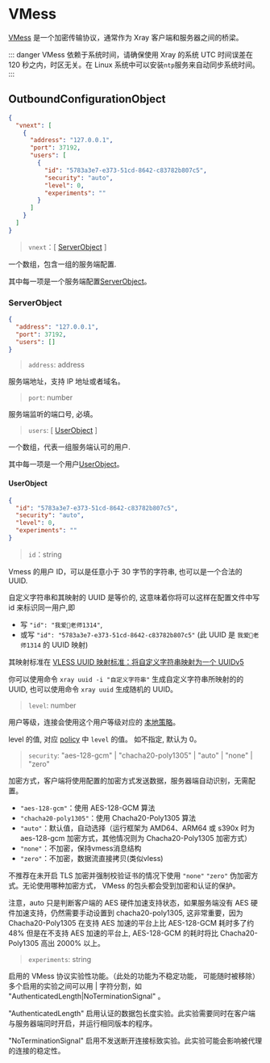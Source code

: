 # VMess

[VMess](../../development/protocols/vmess.md) 是一个加密传输协议，通常作为 Xray 客户端和服务器之间的桥梁。

::: danger
VMess 依赖于系统时间，请确保使用 Xray 的系统 UTC 时间误差在 120 秒之内，时区无关。在 Linux 系统中可以安装`ntp`服务来自动同步系统时间。
:::

## OutboundConfigurationObject

```json
{
  "vnext": [
    {
      "address": "127.0.0.1",
      "port": 37192,
      "users": [
        {
          "id": "5783a3e7-e373-51cd-8642-c83782b807c5",
          "security": "auto",
          "level": 0,
          "experiments": ""
        }
      ]
    }
  ]
}
```

> `vnext`：\[ [ServerObject](#serverobject) \]

一个数组，包含一组的服务端配置.

其中每一项是一个服务端配置[ServerObject](#serverobject)。

### ServerObject

```json
{
  "address": "127.0.0.1",
  "port": 37192,
  "users": []
}
```

> `address`: address

服务端地址，支持 IP 地址或者域名。

> `port`: number

服务端监听的端口号, 必填。

> `users`: \[ [UserObject](#userobject) \]

一个数组，代表一组服务端认可的用户.

其中每一项是一个用户[UserObject](#userobject)。

#### UserObject

```json
{
  "id": "5783a3e7-e373-51cd-8642-c83782b807c5",
  "security": "auto",
  "level": 0,
  "experiments": ""
}
```

> `id`：string

Vmess 的用户 ID，可以是任意小于 30 字节的字符串, 也可以是一个合法的 UUID.

自定义字符串和其映射的 UUID 是等价的, 这意味着你将可以这样在配置文件中写 id 来标识同一用户,即

- 写 `"id": "我爱🍉老师1314"`,
- 或写 `"id": "5783a3e7-e373-51cd-8642-c83782b807c5"` (此 UUID 是 `我爱🍉老师1314` 的 UUID 映射)

其映射标准在 [VLESS UUID 映射标准：将自定义字符串映射为一个 UUIDv5](https://github.com/XTLS/Xray-core/issues/158)

你可以使用命令 `xray uuid -i "自定义字符串"` 生成自定义字符串所映射的的 UUID, 也可以使用命令 `xray uuid` 生成随机的 UUID。

> `level`: number

用户等级，连接会使用这个用户等级对应的 [本地策略](../policy.md#levelpolicyobject)。

level 的值, 对应 [policy](../policy.md#policyobject) 中 `level` 的值。 如不指定, 默认为 0。

> `security`: "aes-128-gcm" | "chacha20-poly1305" | "auto" | "none" | "zero"

加密方式，客户端将使用配置的加密方式发送数据，服务器端自动识别，无需配置。

- `"aes-128-gcm"`：使用 AES-128-GCM 算法
- `"chacha20-poly1305"`：使用 Chacha20-Poly1305 算法
- `"auto"`：默认值，自动选择（运行框架为 AMD64、ARM64 或 s390x 时为 aes-128-gcm 加密方式，其他情况则为 Chacha20-Poly1305 加密方式）
- `"none"`：不加密，保持vmess消息结构
- `"zero"`：不加密，数据流直接拷贝(类似vless)

不推荐在未开启 TLS 加密并强制校验证书的情况下使用 `"none"` `"zero"` 伪加密方式。无论使用哪种加密方式， VMess 的包头都会受到加密和认证的保护。

注意，auto 只是判断客户端的 AES 硬件加速支持状态，如果服务端没有 AES 硬件加速支持，仍然需要手动设置到 chacha20-poly1305, 这非常重要，因为 Chacha20-Poly1305 在支持 AES 加速的平台上比 AES-128-GCM 耗时多了约 48% 但是在不支持 AES 加速的平台上, AES-128-GCM 的耗时将比 Chacha20-Poly1305 高出 2000% 以上。

> `experiments`: string

启用的 VMess 协议实验性功能。（此处的功能为不稳定功能， 可能随时被移除）多个启用的实验之间可以用 | 字符分割，如 "AuthenticatedLength|NoTerminationSignal" 。

"AuthenticatedLength" 启用认证的数据包长度实验。此实验需要同时在客户端与服务器端同时开启，并运行相同版本的程序。

"NoTerminationSignal" 启用不发送断开连接标致实验。此实验可能会影响被代理的连接的稳定性。
